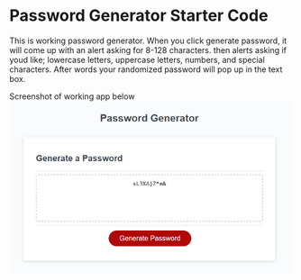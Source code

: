 # Password Generator Starter Code
This is working password generator.
When you click generate password, it will come up with an alert asking for 8-128 characters.
then alerts asking if youd like;
lowercase letters, uppercase letters, numbers, and special characters.
After words your randomized password will pop up in the text box.


Screenshot of working app below
![image](./Develop/screenshot.png)